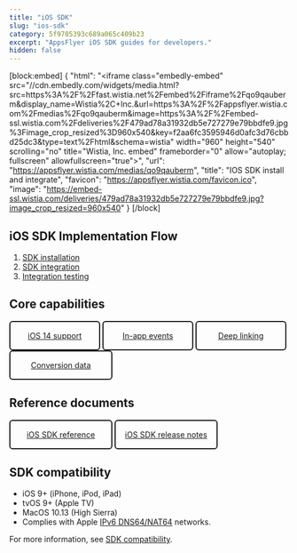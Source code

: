 ```yaml
---
title: "iOS SDK"
slug: "ios-sdk"
category: 5f9705393c689a065c409b23
excerpt: "AppsFlyer iOS SDK guides for developers."
hidden: false
---
```

[block:embed]
{
  "html": "<iframe class=\"embedly-embed\" src=\"//cdn.embedly.com/widgets/media.html?src=https%3A%2F%2Ffast.wistia.net%2Fembed%2Fiframe%2Fqo9qauberm&display_name=Wistia%2C+Inc.&url=https%3A%2F%2Fappsflyer.wistia.com%2Fmedias%2Fqo9qauberm&image=https%3A%2F%2Fembed-ssl.wistia.com%2Fdeliveries%2F479ad78a31932db5e727279e79bbdfe9.jpg%3Fimage_crop_resized%3D960x540&key=f2aa6fc3595946d0afc3d76cbbd25dc3&type=text%2Fhtml&schema=wistia\" width=\"960\" height=\"540\" scrolling=\"no\" title=\"Wistia, Inc. embed\" frameborder=\"0\" allow=\"autoplay; fullscreen\" allowfullscreen=\"true\"></iframe>",
  "url": "https://appsflyer.wistia.com/medias/qo9qauberm",
  "title": "IOS SDK install and integrate",
  "favicon": "https://appsflyer.wistia.com/favicon.ico",
  "image": "https://embed-ssl.wistia.com/deliveries/479ad78a31932db5e727279e79bbdfe9.jpg?image_crop_resized=960x540"
}
[/block]

iOS SDK Implementation Flow
--------------------------------
1. <a href="https://dev.appsflyer.com/hc/docs/install-ios-sdk">SDK installation</a>
2. <a href="https://dev.appsflyer.com/hc/docs/integrate-ios-sdk">SDK integration</a>
3. <a href="https://dev.appsflyer.com/hc/docs/testing-ios">Integration testing</a>

Core capabilities
-----------------

<div class="button-container">
  <a class="button" href="https://dev.appsflyer.com/hc/docs/integrate-ios-sdk#ios-14-support">iOS 14 support</a>
  <a class="button" href="https://dev.appsflyer.com/hc/docs/in-app-events-ios">In-app events</a>
  <a class="button" href="https://dev.appsflyer.com/hc/docs/ios">Deep linking</a>
</div>
<div class="button-container">
  <a class="button" href="https://dev.appsflyer.com/hc/docs/conversion-data-ios">Conversion data</a>
</div>

Reference documents
-------------------

<div class="button-container">
  <a class="button" href="https://dev.appsflyer.com/hc/docs/ios-sdk-reference-new">iOS SDK reference</a>
<a class="button" href="https://support.appsflyer.com/hc/en-us/articles/115001224823">iOS SDK release notes</a>
</div>

<!--
### Feature availability
| Feature | Introduced in |
|-------------------------------|-------------|
| Apple `AdServices` framework support | `V6.1.3` |
| Swift Package Manager support | `V6.1.0` |
| Unified Deep Linking (UDL)    | `V6.1.0` |
| Apple App Clips attribution | `V6.0.8` |
| IDFV-based cross-promotion | `V6.0.2` |
-->

SDK compatibility
-----------------

- iOS 9+ (iPhone, iPod, iPad)
- tvOS 9+ (Apple TV)
- MacOS 10.13 (High Sierra)
- Complies with Apple [IPv6 DNS64/NAT64](https://developer.apple.com/library/content/documentation/NetworkingInternetWeb/Conceptual/NetworkingOverview/UnderstandingandPreparingfortheIPv6Transition/UnderstandingandPreparingfortheIPv6Transition.html#//apple_ref/doc/uid/TP40010220-CH213-SW1) networks.

For more information, see [SDK compatibility](https://support.appsflyer.com/hc/en-us/articles/207032126-SDK-integration-overview#sdk-compatibility).

<style>
  .button-container {
  	display: flex;
  }
  .button {
    display: flex;
    justify-content: center;
    align-items: center;
    width: 150px;
	  border-radius: 6px;
    border: solid 2px;
    border-color: var(--project-primary-color);
    padding: 16px;
    margin-right: 4px;
	}
</style>